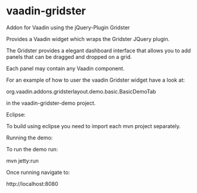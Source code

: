 # vaadin-gridster
Addon for Vaadin using the jQuery-Plugin Gridster

Provides a Vaadin widget which wraps the Gridster JQuery plugin.

The Gridster provides a elegant dashboard interface that allows you to add panels that can be dragged and dropped on a grid.

Each panel may contain any Vaadin component.


For an example of how to user the vaadin Gridster widget have a look at:

org.vaadin.addons.gridsterlayout.demo.basic.BasicDemoTab

in the vaadin-gridster-demo project.

Eclipse:

To build using eclipse you need to import each mvn project separately.

Running the demo:

To run the demo run:

mvn jetty:run

Once running navigate to:

http://localhost:8080
